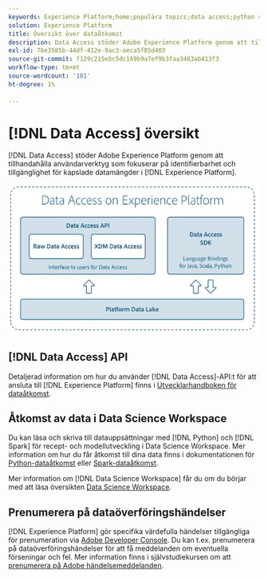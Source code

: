 ```yaml
---
keywords: Experience Platform;home;populära topics;data access;python sdk;spark sdk;data access api
solution: Experience Platform
title: Översikt över dataåtkomst
description: Data Access stöder Adobe Experience Platform genom att tillhandahålla användarverktyg som fokuserar på att upptäcka och tillgängliggöra inkapslade Experience Platform-datauppsättningar.
exl-id: 76e3585b-44df-412e-9ac3-aeca5f85d403
source-git-commit: f129c215ebc5dc169b9a7ef9b3faa3463ab413f3
workflow-type: tm+mt
source-wordcount: '181'
ht-degree: 1%

---
```


# [!DNL Data Access] översikt

[!DNL Data Access] stöder Adobe Experience Platform genom att tillhandahålla användarverktyg som fokuserar på identifierbarhet och tillgänglighet för kapslade datamängder i [!DNL Experience Platform].

![Dataåtkomst på Experience Platform](images/Data_Access_Experience_Platform.png)

## [!DNL Data Access] API

Detaljerad information om hur du använder [!DNL Data Access]-API:t för att ansluta till [!DNL Experience Platform] finns i [Utvecklarhandboken för dataåtkomst](api.md).

## Åtkomst av data i Data Science Workspace

Du kan läsa och skriva till datauppsättningar med [!DNL Python] och [!DNL Spark] för recept- och modellutveckling i Data Science Workspace. Mer information om hur du får åtkomst till dina data finns i dokumentationen för [Python-dataåtkomst](../data-science-workspace/authoring/python.md) eller [Spark-dataåtkomst](../data-science-workspace/authoring/spark.md).

Mer information om [!DNL Data Science Workspace] får du om du börjar med att läsa översikten [Data Science Workspace](../data-science-workspace/home.md).

## Prenumerera på dataöverföringshändelser

[!DNL Experience Platform] gör specifika värdefulla händelser tillgängliga för prenumeration via [Adobe Developer Console](https://www.adobe.com/go/devs_console_ui). Du kan t.ex. prenumerera på dataöverföringshändelser för att få meddelanden om eventuella förseningar och fel. Mer information finns i självstudiekursen om att [prenumerera på Adobe händelsemeddelanden](../observability/alerts/subscribe.md).
